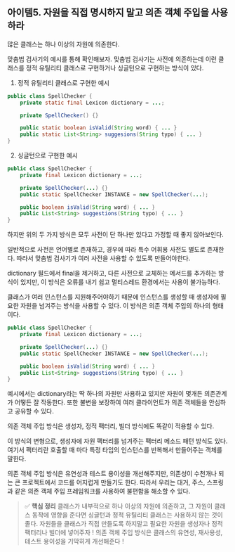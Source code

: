 
## 아이템5. 자원을 직접 명시하지 말고 의존 객체 주입을 사용하라

많은 클래스는 하나 이상의 자원에 의존한다.

맞춤법 검사기의 예시를 통해 확인해보자. 맞춤법 검사기는 사전에 의존하는데 이런 클래스를 정적 유틸리티 클래스로 구현하거나 싱글턴으로 구현하는 방식이 있다. 

1) 정적 유틸리티 클래스로 구현한 예시

```java
public class SpellChecker {
	private static final Lexicon dictionary = ...;

	private SpellChecker() {}

	public static boolean isValid(String word) { ... }
	public static List<String> suggesions(String typo) { ... }
}
```

2) 싱글턴으로 구현한 예시

```java
public class SpellChecker {
	private final Lexicon dictionary = ...;

	private SpellChecker(...) {}
	public static SpellChecker INSTANCE = new SpellChecker(...);

	public boolean isValid(String word) { ... }
	public List<String> suggestions(String typo) { ... }
}
```

하지만 위의 두 가지 방식은 모두 사전이 단 하나만 있다고 가정할 때 좋지 않아보인다. 

일반적으로 사전은 언어별로 존재하고, 경우에 따라 특수 어휘용 사전도 별도로 존재한다. 따라서 맞춤법 검사기가 여러 사전을 사용할 수 있도록 만들어야한다. 

dictionary 필드에서 final을 제거하고, 다른 사전으로 교체하는 메서드를 추가하는 방식이 있지만, 이 방식은 오류를 내기 쉽고 멀티스레드 환경에서는 사용이 불가능하다. 

클래스가 여러 인스턴스를 지원해주어야하기 때문에 인스턴스를 생성할 때 생성자에 필요한 자원을 넘겨주는 방식을 사용할 수 있다. 이 방식은 의존 객체 주입의 하나의 형태이다. 

```java
public class SpellChecker {
	private final Lexicon dictionary = ...;

	private SpellChecker(...) {}
	public static SpellChecker INSTANCE = new SpellChecker(...);

	public boolean isValid(String word) { ... }
	public List<String> suggestions(String typo) { ... }
}
```

예시에서는 dictionary라는 딱 하나의 자원만 사용하고 있지만 자원이 몇개든 의존관계가 어떻든 잘 작동한다. 또한 불변을 보장하여 여러 클라이언트가 의존 객체들을 안심하고 공유할 수 있다. 

의존 객체 주입 방식은 생성자, 정적 팩터리, 빌더 방식에도 똑같이 적용할 수 있다.

이 방식의 변형으로, 생성자에 자원 팩터리를 넘겨주는 팩터리 메소드 패턴 방식도 있다. 여기서 팩터리란 호출할 때 마다 특정 타입의 인스턴스를 반복해서 만들어주는 객체를 말한다. 

의존 객체 주입 방식은 유연성과 테스트 용이성을 개선해주지만, 의존성이 수천개나 되는 큰 프로젝트에서 코드를 어지럽게 만들기도 한다. 따라서 우리는 대거, 주스, 스프링과 같은 의존 객체 주입 프레임워크를 사용하여 불편함을 해소할 수 있다. 


> ✅ **핵심 정리**
클래스가 내부적으로 하나 이상의 자원에 의존하고, 그 자원이 클래스 동작에 영향을 준다면 싱글턴과 정적 유틸리티 클래스는 사용하지 않는 것이 졸다. 자원들을 클래스가 직접 만들도록 하지말고 필요한 자원을 생성자나 정적팩터리나 빌더에 넣어주자 ! 의존 객체 주입 방식은 클래스의 유연성, 재사용성, 테스트 용이성을 기막히게 개선해준다 !

